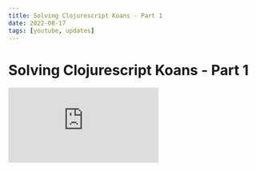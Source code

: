 ```yaml
---
title: Solving Clojurescript Koans - Part 1
date: 2022-08-17
tags: [youtube, updates]
---
```


# Solving Clojurescript Koans - Part 1

<iframe src="https://www.youtube.com/embed/9mst6f5__xg" title="YouTube video player" frameborder="0" allow="accelerometer; autoplay; clipboard-write; encrypted-media; gyroscope; picture-in-picture" allowfullscreen></iframe>

